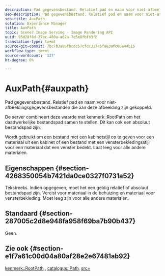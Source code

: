 ```yaml
---
description: Pad gegevensbestand. Relatief pad en naam voor niet-afbeeldingsgegevensbestanden die aan deze afbeelding zijn gekoppeld.
seo-description: Pad gegevensbestand. Relatief pad en naam voor niet-afbeeldingsgegevensbestanden die aan deze afbeelding zijn gekoppeld.
seo-title: AuxPath
solution: Experience Manager
title: AuxPath
topic: Scene7 Image Serving - Image Rendering API
uuid: 95d28f8d-27ec-480a-a62a-7e5e8fbfb3fb
translation-type: tm+mt
source-git-commit: 7bc7b3a86fbcdc57cfdc31745fae3afc06e44b15
workflow-type: tm+mt
source-wordcount: '137'
ht-degree: 0%

---
```



# AuxPath{#auxpath}

Pad gegevensbestand. Relatief pad en naam voor niet-afbeeldingsgegevensbestanden die aan deze afbeelding zijn gekoppeld.

De server combineert deze waarde met kenmerk::RootPath om het daadwerkelijke bestandspad samen te stellen. Dit kan ook een absoluut bestandspad zijn.

Wordt gebruikt om een bestand met een kabinetstijl op te geven voor een materiaal uit een kabinet of een bestand met een vensterbekledingsstijl voor een materiaal dat een venster bedekt. Laat leeg voor alle andere materialen.

## Eigenschappen {#section-4268350054b7421da0ce0327f0731a52}

Tekstreeks. Indien opgegeven, moet het een geldig relatief of absoluut bestandspad zijn. Vereist voor materiaal in de behuizing en materiaal voor vensterbekleding. Moet leeg zijn voor alle andere materialen.

## Standaard {#section-287005c2d8e948fa958f69ba7b90b437}

Geen.

## Zie ook {#section-e1f7a61c00d04a80af28e2e67481ab92}

[kenmerk::RootPath](../../../../../ir-api/material-cat/image-rendering-api-ref/c-ir-material-catalog/c-ir-attributes-reference/r-ir-rootpath.md#reference-a4d7c96b62e14fcbad1740c702f160f3) ,  [catalogus::Path](../../../../../ir-api/material-cat/image-rendering-api-ref/c-ir-material-catalog/c-ir-material-data-reference/r-ir-path.md#reference-59ebb624250a4965ad1737578a2ab590),  [src=](../../../../../ir-api/http-protocol/image-rendering-api-ref/c-ir-http-protocol-ref/c-ir-http-protocol-command-reference/r-ir-src.md#reference-62c98abad22149d68d405ed6aaff8272)
